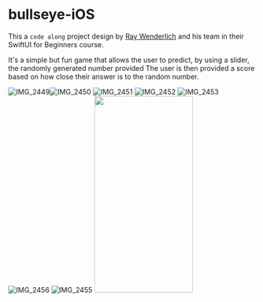 # bullseye-iOS

This a `code along` project design by [Ray Wenderlich](https://www.raywenderlich.com/) and his team in their SwiftUI for Beginners course.

It's a simple but fun game that allows the user to predict, by using a slider, the randomly generated number provided
The user is then provided a score based on how close their answer is to the random number.

![IMG_2449](https://user-images.githubusercontent.com/75743058/196667008-c81c1124-1c58-43ab-818b-713c34cbfe0e.PNG)![IMG_2450](https://user-images.githubusercontent.com/75743058/196667030-02db126f-b729-4e6c-9e2d-70bc1b7c425e.PNG) ![IMG_2451](https://user-images.githubusercontent.com/75743058/196667055-2fd342a8-c202-470b-927c-9652edf5c8dd.PNG)
![IMG_2452](https://user-images.githubusercontent.com/75743058/196667077-372128a5-e40d-4638-953b-2d2311632edb.PNG) ![IMG_2453](https://user-images.githubusercontent.com/75743058/196667099-fdd01d84-8f66-4e42-a2af-93147c099452.PNG) ![IMG_2456](https://user-images.githubusercontent.com/75743058/196667117-6bc103d5-0707-456c-a727-e6bcde40189c.PNG) ![IMG_2455](https://user-images.githubusercontent.com/75743058/196667141-99fd8e1c-c197-4d84-8fb5-57df06cbee03.PNG)
<img src="[https://camo.githubusercontent.com/...](https://user-images.githubusercontent.com/75743058/196667008-c81c1124-1c58-43ab-818b-713c34cbfe0e.PNG)" data-canonical-src="[https://gyazo.com/eb5c5741b6a9a16c692170a41a49c858.png](https://user-images.githubusercontent.com/75743058/196667008-c81c1124-1c58-43ab-818b-713c34cbfe0e.PNG)" width="200" height="400" />

